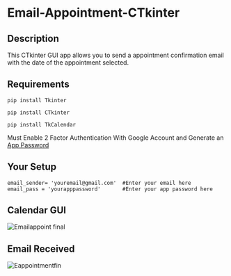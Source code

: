 # Email-Appointment-CTkinter
## Description
This CTkinter GUI app allows you to send a appointment confirmation email with the date of the appointment selected.
## Requirements
```
pip install Tkinter

pip install CTkinter

pip install TkCalendar
```
Must Enable 2 Factor Authentication With Google Account and Generate an [App Password](https://support.google.com/mail/answer/185833?hl=en-GB)

## Your Setup
```
email_sender= 'youremail@gmail.com'  #Enter your email here
email_pass = 'yourapppassword'       #Enter your app password here
```
## Calendar GUI 


![Emailappoint final](https://user-images.githubusercontent.com/121186555/210678583-4ce4eb86-74b8-4319-96ad-96577514de54.PNG)


## Email Received

![Eappointmentfin](https://user-images.githubusercontent.com/121186555/210678657-e62496af-9295-4818-93cd-4ef2b97289f6.PNG)
